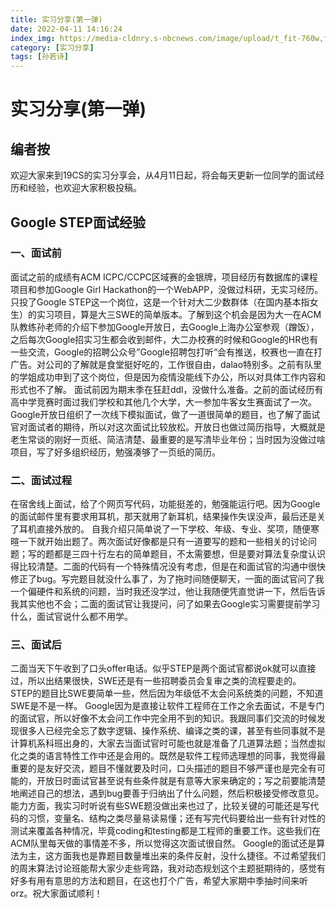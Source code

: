 ```yaml
---
title: 实习分享(第一弹)
date: 2022-04-11 14:16:24
index_img: https://media-cldnry.s-nbcnews.com/image/upload/t_fit-760w,f_auto,q_auto:best/streams/2013/March/130326/1C6639340-google-logo.jpg
category: [实习分享]
tags: [孙若诗]
---
```


# 实习分享(第一弹)

## 编者按 

欢迎大家来到19CS的实习分享会，从4月11日起，将会每天更新一位同学的面试经历和经验，也欢迎大家积极投稿。

## Google STEP面试经验

### 一、面试前

面试之前的成绩有ACM ICPC/CCPC区域赛的金银牌，项目经历有数据库的课程项目和参加Google Girl Hackathon的一个WebAPP，没做过科研，无实习经历。
只投了Google STEP这一个岗位，这是一个针对大二少数群体（在国内基本指女生）的实习项目，算是大三SWE的简单版本。了解到这个机会是因为大一在ACM队教练孙老师的介绍下参加Google开放日，去Google上海办公室参观（蹭饭），之后每次Google招实习生都会收到邮件，大二办校赛的时候和Google的HR也有一些交流，Google的招聘公众号”Google招聘包打听“会有推送，校赛也一直在打广告。对公司的了解就是食堂挺好吃的，工作很自由，dalao特别多。之前有队里的学姐成功申到了这个岗位，但是因为疫情没能线下办公，所以对具体工作内容和形式也不了解。
面试前因为期末季在狂赶ddl，没做什么准备。之前的面试经历有高中学竞赛时面过我们学校和其他几个大学，大一参加牛客女生赛面试了一次。Google开放日组织了一次线下模拟面试，做了一道很简单的题目，也了解了面试官对面试者的期待，所以对这次面试比较放松。开放日也做过简历指导，大概就是老生常谈的刚好一页纸、简洁清楚、最重要的是写清毕业年份；当时因为没做过啥项目，写了好多组织经历，勉强凑够了一页纸的简历。

### 二、面试过程
在宿舍线上面试，给了个网页写代码，功能挺差的，勉强能运行吧。因为Google的面试邮件里有要求用耳机，那天就用了新耳机，结果操作失误没声，最后还是关了耳机直接外放的。
自我介绍只简单说了一下学校、年级、专业、奖项，随便寒暄一下就开始出题了。两次面试好像都是只有一道要写的题和一些相关的讨论问题；写的题都是三四十行左右的简单题目，不太需要想，但是要对算法复杂度认识得比较清楚。二面的代码有一个特殊情况没有考虑，但是在和面试官的沟通中很快修正了bug。写完题目就没什么事了，为了拖时间随便聊天，一面的面试官问了我一个偏硬件和系统的问题，当时我还没学过，他让我随便凭直觉讲一下，然后告诉我其实他也不会；二面的面试官让我提问，问了如果去Google实习需要提前学习什么，面试官说什么都不用学。

### 三、面试后
二面当天下午收到了口头offer电话。似乎STEP是两个面试官都说ok就可以直接过，所以出结果很快，SWE还是有一些招聘委员会复审之类的流程要走的。
STEP的题目比SWE要简单一些，然后因为年级低不太会问系统类的问题，不知道SWE是不是一样。
Google因为是直接让软件工程师在工作之余去面试，不是专门的面试官，所以好像不太会问工作中完全用不到的知识。我跟同事们交流的时候发现很多人已经完全忘了数字逻辑、操作系统、编译之类的课，甚至有些同事就不是计算机系科班出身的，大家去当面试官时可能也就是准备了几道算法题；当然虚拟化之类的语言特性工作中还是会用的。既然是软件工程师选理想的同事，我觉得最重要的是友好交流，题目不懂就要及时问，口头描述的题目不够严谨也是完全有可能的，开放日时面试官甚至说有些条件就是有意等大家来确定的；写之前要能清楚地阐述自己的想法，遇到bug要善于归纳出了什么问题，然后积极接受修改意见。能力方面，我实习时听说有些SWE题没做出来也过了，比较关键的可能还是写代码的习惯，变量名、结构之类尽量易读易懂；还有写完代码要给出一些有针对性的测试来覆盖各种情况，毕竟coding和testing都是工程师的重要工作。这些我们在ACM队里每天做的事情差不多，所以觉得这次面试很自然。
Google的面试还是算法为主，这方面我也是靠题目数量堆出来的条件反射，没什么捷径。不过希望我们的周末算法讨论班能帮大家少走些弯路，我对动态规划这个主题挺期待的，感觉有好多有用有意思的方法和题目，在这也打个广告，希望大家期中季抽时间来听orz。祝大家面试顺利！
